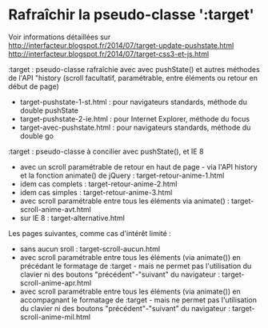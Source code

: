 Rafraîchir la pseudo-classe ':target'
=============

Voir informations détaillées sur
http://interfacteur.blogspot.fr/2014/07/target-update-pushstate.html
http://interfacteur.blogspot.fr/2014/07/target-css3-et-js.html

:target : pseudo-classe rafraîchie avec avec pushState() et autres méthodes de l'API "history
    (scroll facultatif, paramétrable, entre éléments ou retour en début de page)
    
* target-pushstate-1-st.html : pour navigateurs standards, méthode du double pushState
* target-pushstate-2-ie.html : pour Internet Explorer, méthode du focus
* target-avec-pushstate.html : pour navigateurs standards, méthode du double go

:target : pseudo-classe à concilier avec pushState(), et IE 8

* avec un scroll paramétrable de retour en haut de page - via l'API history et la fonction animate() de jQuery : target-retour-anime-1.html
* idem cas complets : target-retour-anime-2.html
* idem cas simples : target-retour-anime-3.html
* avec scroll paramétrable entre tous les éléments via animate() : target-scroll-anime-avt.html
* sur IE 8 : target-alternative.html

Les pages suivantes, comme cas d'intérêt limité :

* sans aucun sroll : target-scroll-aucun.html
* avec scroll paramétrable entre tous les éléments (via animate()) en précédant le formatage de :target - mais ne permet pas l'utilisation du clavier ni des boutons "précédent"-"suivant" du navigateur : target-scroll-anime-apr.html
* avec scroll paramétrable entre tous les éléments (via animate()) en accompagnant le formatage de :target - mais ne permet pas l'utilisation du clavier ni des boutons "précédent"-"suivant" du navigateur : target-scroll-anime-mil.html

